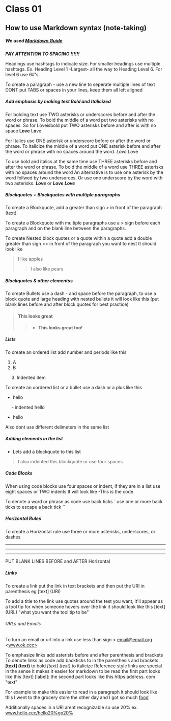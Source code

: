 # Class 01

## How to use Markdown syntax (note-taking)
##### We used [Markdown Guide](https://www.markdownguide.org/basic-syntax/)

***PAY ATTENTION TO SPACING !!!!!!***

Headings use hashtags to indicate size. For smaller headings use multiple hashtags. Ex. Heading Level 1 -Largest- all the way to Heading Level 6. For level 6 use 6#'s.

To create a paragraph - use a new line to seperate multiple lines of text 
DONT put TABS or spaces in your lines, keep them all left aligned

##### Add emphasis by making text Bold and Italicized

For bolding text use TWO asterisks or underscores before and after the word or phrase. To bold the middle of a word put two asterisks with no spaces. 
So for Loveisbold put TWO asterisks before and after is with no space
**Love**
L**o**ve
 
For Italics use ONE asterisk or underscore before or after the word or phrase.
To italicize the middle of a word put ONE asterisk before and after the word or phrase with no spaces around the word.
*Love*
L*o*ve

To use bold and italics at the same time use THREE asterisks before and after the word or phrase. To bold the middle of a word use THREE asterisks with no spaces around the word
An alternative is to use one asterisk by the word follwed by two undersorces. Or use one underscore by the word with two asterisks.
***Love***
or __*Love*__
**_Love_**
 
##### Blockquotes + Blockquotes with multiple paragraphs
 
To create a Blockquote, add a greater than sign > in front of the paragraph (text)
 
To create a Blockquote with multiple paragraphs use a > sign before each paragraph and on the blank line between the paragraphs.
 
To create Nested block quotes or a quote within a quote add a double greater than sign >> in front of the paragraph you want to nest 
It should look like 

> I like apples
> 
>> I also like pears 

##### Blockquotes & other elementss

To create Bullets use a dash - and space before the paragraph, to use a block quote and large heading with nested bullets it will look like this 
(put blank lines before and after block quotes for best practice)

> #### This looks great
> 
>> - **This looks great too!**

##### Lists

To create an ordered list add number and periods like this
1. A
2. B

&nbsp;&nbsp;&nbsp;&nbsp; 3. Indented item

To create an uordered list or a bullet use a dash or a plus like this

- hello  

&nbsp;&nbsp;&nbsp;&nbsp; - indented hello

- hello

Also dont use different delimeters in the same list

##### Adding elements in the list

- Lets add a blockquote to this list
> I also indented this blockquote or use four spaces

##### Code Blocks

When using code blocks use four spaces or indent, if they are in a list use eight spaces or TWO indents 
It will look like 
-This is the code
<html>
To denote a word or phrase as code use back ticks `
use one or more back ticks to escape a back tick ``
 
##### Horizontal Rules
 
To create a Horizontal rule use three or more asterisks, underscores, or dashes
***
---
___
 
PUT BLANK LINES BEFORE and AFTER Horizontal
 
##### Links
 
To create a link put the link in text brackets and then put the URl in parenthesis
eg [text] (URl)
 
To add a title to the link use quotes around the test you want, it'll appear as a tool tip for when someone hovers over the link 
it should look like this [text] (URL) "what you want the tool tip to be"
 
###### URLs and Emails

To turn an email or url into a link use less than sign <
<email@email.org>
<www.ok.ccc>

To emphasize links add asterists before and after parenthesis and brackets
To denote links as code add backticks to in the parenthesis and brackets
**[text] (text)** to bold 
*[text] (text)* to italicize
Reference style links are special in the sense it makes it easier for markdown to be read
the first part looks like this [text] [label]: 
the second part looks like this https:address. com "text"  

For example to make this easier to read in a paragraph it should look like this
I went to the grocery store the other day and I got so much [food][1]
 
[1]: <https://www.kroger.com/> "grocery store I went to"
  
Additionally spaces in a URl arent recognizable so use 20% ex. www.hello.ccc/hello20%go20%
 
 